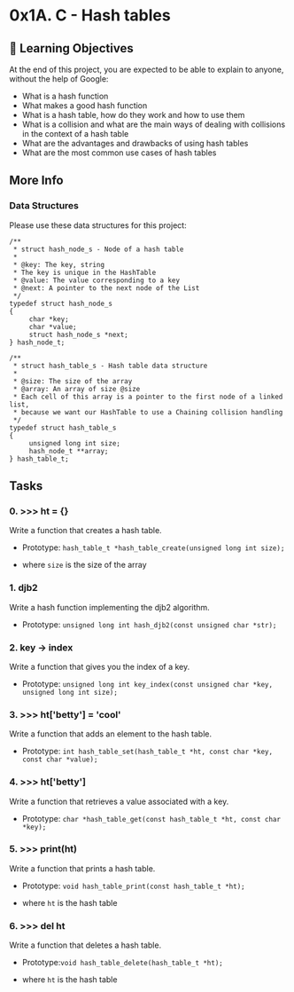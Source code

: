 # 0x1A. C - Hash tables
## :open_book: Learning Objectives
At the end of this project, you are expected to be able to explain to anyone, without the help of Google:
 * What is a hash function
 * What makes a good hash function
 * What is a hash table, how do they work and how to use them
 * What is a collision and what are the main ways of dealing with collisions in the context of a hash table
 * What are the advantages and drawbacks of using hash tables
 * What are the most common use cases of hash tables
## More Info
### Data Structures
Please use these data structures for this project:
```
/**
 * struct hash_node_s - Node of a hash table
 *
 * @key: The key, string
 * The key is unique in the HashTable
 * @value: The value corresponding to a key
 * @next: A pointer to the next node of the List
 */
typedef struct hash_node_s
{
     char *key;
     char *value;
     struct hash_node_s *next;
} hash_node_t;

/**
 * struct hash_table_s - Hash table data structure
 *
 * @size: The size of the array
 * @array: An array of size @size
 * Each cell of this array is a pointer to the first node of a linked list,
 * because we want our HashTable to use a Chaining collision handling
 */
typedef struct hash_table_s
{
     unsigned long int size;
     hash_node_t **array;
} hash_table_t;
```
## Tasks
### 0. >>> ht = {}
Write a function that creates a hash table.
 * Prototype: `hash_table_t *hash_table_create(unsigned long int size);`
  - where `size` is the size of the array
### 1. djb2
Write a hash function implementing the djb2 algorithm.
 * Prototype: `unsigned long int hash_djb2(const unsigned char *str);`
### 2. key -> index
Write a function that gives you the index of a key.
 * Prototype: `unsigned long int key_index(const unsigned char *key, unsigned long int size);`
### 3. >>> ht['betty'] = 'cool'
Write a function that adds an element to the hash table.
 * Prototype: `int hash_table_set(hash_table_t *ht, const char *key, const char *value);`
### 4. >>> ht['betty']
Write a function that retrieves a value associated with a key.
 * Prototype: `char *hash_table_get(const hash_table_t *ht, const char *key);`
### 5. >>> print(ht)
Write a function that prints a hash table.
 * Prototype: `void hash_table_print(const hash_table_t *ht);`
  - where `ht` is the hash table
### 6. >>> del ht
Write a function that deletes a hash table.
 * Prototype:`void hash_table_delete(hash_table_t *ht);`
  - where `ht` is the hash table
